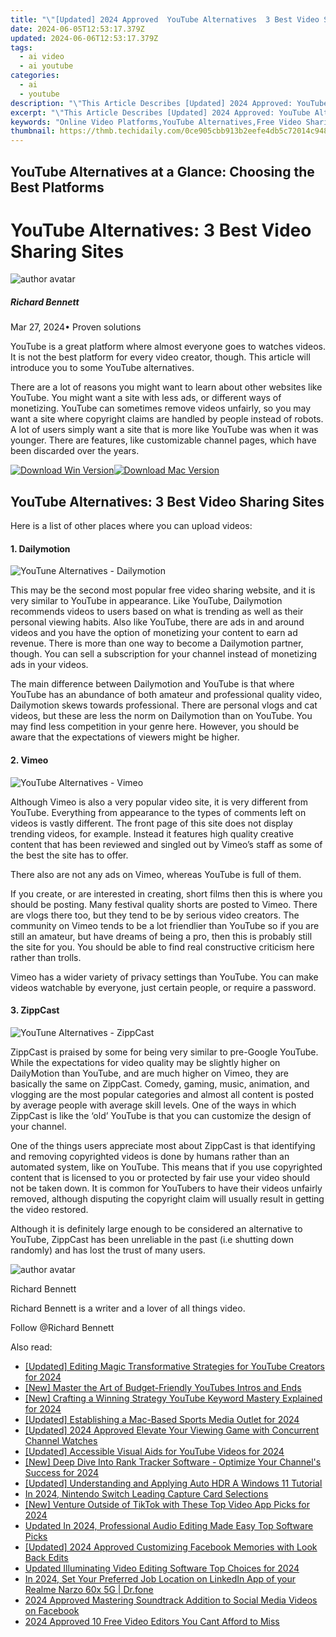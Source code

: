 ```yaml
---
title: "\"[Updated] 2024 Approved  YouTube Alternatives  3 Best Video Sharing Sites\""
date: 2024-06-05T12:53:17.379Z
updated: 2024-06-06T12:53:17.379Z
tags:
  - ai video
  - ai youtube
categories:
  - ai
  - youtube
description: "\"This Article Describes [Updated] 2024 Approved: YouTube Alternatives: 3 Best Video Sharing Sites\""
excerpt: "\"This Article Describes [Updated] 2024 Approved: YouTube Alternatives: 3 Best Video Sharing Sites\""
keywords: "Online Video Platforms,YouTube Alternatives,Free Video Sharing,Vimeo Comparisons,Dailymotion Options,Streaming Service Reviews,Share Videos Quickly"
thumbnail: https://thmb.techidaily.com/0ce905cbb913b2eefe4db5c72014c9485f061b0fd3b1b129c677df4a5fe1e713.jpg
---
```


## YouTube Alternatives at a Glance: Choosing the Best Platforms

# YouTube Alternatives: 3 Best Video Sharing Sites

![author avatar](https://images.wondershare.com/filmora/article-images/richard-bennett.jpg)

##### Richard Bennett

 Mar 27, 2024• Proven solutions

YouTube is a great platform where almost everyone goes to watches videos. It is not the best platform for every video creator, though. This article will introduce you to some YouTube alternatives.

There are a lot of reasons you might want to learn about other websites like YouTube. You might want a site with less ads, or different ways of monetizing. YouTube can sometimes remove videos unfairly, so you may want a site where copyright claims are handled by people instead of robots. A lot of users simply want a site that is more like YouTube was when it was younger. There are features, like customizable channel pages, which have been discarded over the years.

[![Download Win Version](https://images.wondershare.com/filmora/guide/download-btn-win.jpg)](https://tools.techidaily.com/wondershare/filmora/download/)[![Download Mac Version](https://images.wondershare.com/filmora/guide/download-btn-mac.jpg)](https://tools.techidaily.com/wondershare/filmora/download/)

## YouTube Alternatives: 3 Best Video Sharing Sites

Here is a list of other places where you can upload videos:

#### 1\. Dailymotion

![YouTune Alternatives - Dailymotion](https://images.wondershare.com/filmora/article-images/alternatives-dailymotion.JPG)

This may be the second most popular free video sharing website, and it is very similar to YouTube in appearance. Like YouTube, Dailymotion recommends videos to users based on what is trending as well as their personal viewing habits. Also like YouTube, there are ads in and around videos and you have the option of monetizing your content to earn ad revenue. There is more than one way to become a Dailymotion partner, though. You can sell a subscription for your channel instead of monetizing ads in your videos.

The main difference between Dailymotion and YouTube is that where YouTube has an abundance of both amateur and professional quality video, Dailymotion skews towards professional. There are personal vlogs and cat videos, but these are less the norm on Dailymotion than on YouTube. You may find less competition in your genre here. However, you should be aware that the expectations of viewers might be higher.

#### 2\. Vimeo

![YouTube Alternatives - Vimeo](https://images.wondershare.com/filmora/article-images/alternative-vimeo.JPG)

Although Vimeo is also a very popular video site, it is very different from YouTube. Everything from appearance to the types of comments left on videos is vastly different. The front page of this site does not display trending videos, for example. Instead it features high quality creative content that has been reviewed and singled out by Vimeo’s staff as some of the best the site has to offer.

There also are not any ads on Vimeo, whereas YouTube is full of them.

If you create, or are interested in creating, short films then this is where you should be posting. Many festival quality shorts are posted to Vimeo. There are vlogs there too, but they tend to be by serious video creators. The community on Vimeo tends to be a lot friendlier than YouTube so if you are still an amateur, but have dreams of being a pro, then this is probably still the site for you. You should be able to find real constructive criticism here rather than trolls.

Vimeo has a wider variety of privacy settings than YouTube. You can make videos watchable by everyone, just certain people, or require a password.

#### 3\. ZippCast

![YouTune Alternatives - ZippCast](https://images.wondershare.com/filmora/article-images/alternatives-zippcast.JPG)

ZippCast is praised by some for being very similar to pre-Google YouTube. While the expectations for video quality may be slightly higher on DailyMotion than YouTube, and are much higher on Vimeo, they are basically the same on ZippCast. Comedy, gaming, music, animation, and vlogging are the most popular categories and almost all content is posted by average people with average skill levels. One of the ways in which ZippCast is like the ‘old’ YouTube is that you can customize the design of your channel.

One of the things users appreciate most about ZippCast is that identifying and removing copyrighted videos is done by humans rather than an automated system, like on YouTube. This means that if you use copyrighted content that is licensed to you or protected by fair use your video should not be taken down. It is common for YouTubers to have their videos unfairly removed, although disputing the copyright claim will usually result in getting the video restored.

Although it is definitely large enough to be considered an alternative to YouTube, ZippCast has been unreliable in the past (i.e shutting down randomly) and has lost the trust of many users.

![author avatar](https://images.wondershare.com/filmora/article-images/richard-bennett.jpg)

Richard Bennett

Richard Bennett is a writer and a lover of all things video.

Follow @Richard Bennett

<span class="atpl-alsoreadstyle">Also read:</span>
<div><ul>
<li><a href="https://facebook-video-share.techidaily.com/updated-editing-magic-transformative-strategies-for-youtube-creators-for-2024/"><u>[Updated] Editing Magic  Transformative Strategies for YouTube Creators for 2024</u></a></li>
<li><a href="https://facebook-video-share.techidaily.com/new-master-the-art-of-budget-friendly-youtubes-intros-and-ends/"><u>[New] Master the Art of Budget-Friendly YouTubes Intros and Ends</u></a></li>
<li><a href="https://facebook-video-share.techidaily.com/new-crafting-a-winning-strategy-youtube-keyword-mastery-explained-for-2024/"><u>[New] Crafting a Winning Strategy  YouTube Keyword Mastery Explained for 2024</u></a></li>
<li><a href="https://facebook-video-share.techidaily.com/updated-establishing-a-mac-based-sports-media-outlet-for-2024/"><u>[Updated] Establishing a Mac-Based Sports Media Outlet for 2024</u></a></li>
<li><a href="https://facebook-video-share.techidaily.com/updated-2024-approved-elevate-your-viewing-game-with-concurrent-channel-watches/"><u>[Updated] 2024 Approved  Elevate Your Viewing Game with Concurrent Channel Watches</u></a></li>
<li><a href="https://facebook-video-share.techidaily.com/updated-accessible-visual-aids-for-youtube-videos-for-2024/"><u>[Updated] Accessible Visual Aids for YouTube Videos for 2024</u></a></li>
<li><a href="https://facebook-video-share.techidaily.com/new-deep-dive-into-rank-tracker-software-optimize-your-channels-success-for-2024/"><u>[New] Deep Dive Into Rank Tracker Software - Optimize Your Channel's Success for 2024</u></a></li>
<li><a href="https://some-tips.techidaily.com/updated-understanding-and-applying-auto-hdr-a-windows-11-tutorial/"><u>[Updated] Understanding and Applying Auto HDR  A Windows 11 Tutorial</u></a></li>
<li><a href="https://desktop-recording.techidaily.com/in-2024-nintendo-switch-leading-capture-card-selections/"><u>In 2024, Nintendo Switch  Leading Capture Card Selections</u></a></li>
<li><a href="https://tiktok-clips.techidaily.com/new-venture-outside-of-tiktok-with-these-top-video-app-picks-for-2024/"><u>[New] Venture Outside of TikTok with These Top Video App Picks for 2024</u></a></li>
<li><a href="https://ai-driven-video-production.techidaily.com/updated-in-2024-professional-audio-editing-made-easy-top-software-picks/"><u>Updated In 2024, Professional Audio Editing Made Easy Top Software Picks</u></a></li>
<li><a href="https://facebook-clips.techidaily.com/updated-2024-approved-customizing-facebook-memories-with-look-back-edits/"><u>[Updated] 2024 Approved  Customizing Facebook Memories with Look Back Edits</u></a></li>
<li><a href="https://ai-driven-video-production.techidaily.com/updated-illuminating-video-editing-software-top-choices-for-2024/"><u>Updated Illuminating Video Editing Software Top Choices for 2024</u></a></li>
<li><a href="https://location-social.techidaily.com/in-2024-set-your-preferred-job-location-on-linkedin-app-of-your-realme-narzo-60x-5g-drfone-by-drfone-virtual-android/"><u>In 2024, Set Your Preferred Job Location on LinkedIn App of your Realme Narzo 60x 5G | Dr.fone</u></a></li>
<li><a href="https://facebook-clips.techidaily.com/2024-approved-mastering-soundtrack-addition-to-social-media-videos-on-facebook/"><u>2024 Approved  Mastering Soundtrack Addition to Social Media Videos on Facebook</u></a></li>
<li><a href="https://ai-vdieo-software.techidaily.com/2024-approved-10-free-video-editors-you-cant-afford-to-miss/"><u>2024 Approved 10 Free Video Editors You Cant Afford to Miss</u></a></li>
</ul></div>

<ins class="adsbygoogle"
      style="display:block"
      data-ad-client="ca-pub-7571918770474297"
      data-ad-slot="8358498916"
      data-ad-format="auto"
      data-full-width-responsive="true"></ins>